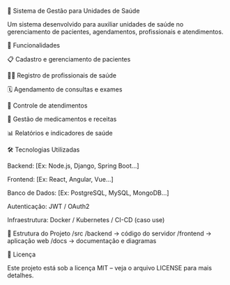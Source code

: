 🏥 Sistema de Gestão para Unidades de Saúde

Um sistema desenvolvido para auxiliar unidades de saúde no gerenciamento de pacientes, agendamentos, profissionais e atendimentos.

🚀 Funcionalidades

📋 Cadastro e gerenciamento de pacientes

👨‍⚕️ Registro de profissionais de saúde

🗓️ Agendamento de consultas e exames

🏥 Controle de atendimentos

💊 Gestão de medicamentos e receitas

📊 Relatórios e indicadores de saúde

🛠️ Tecnologias Utilizadas

Backend: [Ex: Node.js, Django, Spring Boot...]

Frontend: [Ex: React, Angular, Vue...]

Banco de Dados: [Ex: PostgreSQL, MySQL, MongoDB...]

Autenticação: JWT / OAuth2

Infraestrutura: Docker / Kubernetes / CI-CD (caso use)

📂 Estrutura do Projeto
/src
  /backend    -> código do servidor
  /frontend   -> aplicação web
  /docs       -> documentação e diagramas


  📜 Licença

Este projeto está sob a licença MIT – veja o arquivo LICENSE
 para mais detalhes.
